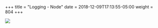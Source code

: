 +++
title = "Logging - Node"
date = 2018-12-09T17:13:55-05:00
weight = 804
+++

![](/docker-k8s-presentation/images/kubernetes/logging-with-node-agent.png)
 
